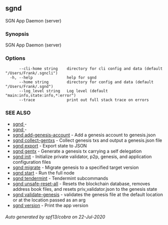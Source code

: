 ## sgnd

SGN App Daemon (server)

### Synopsis

SGN App Daemon (server)

### Options

```
      --cli-home string    directory for cli config and data (default "/Users/Frank/.sgncli")
  -h, --help               help for sgnd
      --home string        directory for config and data (default "/Users/Frank/.sgnd")
      --log_level string   Log level (default "main:info,state:info,*:error")
      --trace              print out full stack trace on errors
```

### SEE ALSO

* [sgnd ](sgnd_.md)	 - 
* [sgnd ](sgnd_.md)	 - 
* [sgnd add-genesis-account](sgnd_add-genesis-account.md)	 - Add a genesis account to genesis.json
* [sgnd collect-gentxs](sgnd_collect-gentxs.md)	 - Collect genesis txs and output a genesis.json file
* [sgnd export](sgnd_export.md)	 - Export state to JSON
* [sgnd gentx](sgnd_gentx.md)	 - Generate a genesis tx carrying a self delegation
* [sgnd init](sgnd_init.md)	 - Initialize private validator, p2p, genesis, and application configuration files
* [sgnd migrate](sgnd_migrate.md)	 - Migrate genesis to a specified target version
* [sgnd start](sgnd_start.md)	 - Run the full node
* [sgnd tendermint](sgnd_tendermint.md)	 - Tendermint subcommands
* [sgnd unsafe-reset-all](sgnd_unsafe-reset-all.md)	 - Resets the blockchain database, removes address book files, and resets priv_validator.json to the genesis state
* [sgnd validate-genesis](sgnd_validate-genesis.md)	 - validates the genesis file at the default location or at the location passed as an arg
* [sgnd version](sgnd_version.md)	 - Print the app version

###### Auto generated by spf13/cobra on 22-Jul-2020
